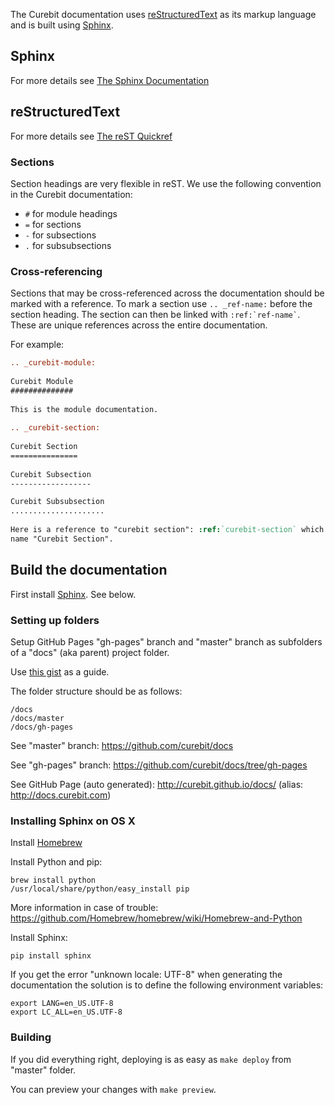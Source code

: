 The Curebit documentation uses [reStructuredText](http://docutils.sourceforge.net/rst.html) as its markup language and is built using [Sphinx](http://sphinx-doc.org/).

## Sphinx

For more details see [The Sphinx Documentation](http://sphinx-doc.org/contents.html)

## reStructuredText

For more details see [The reST Quickref](http://docutils.sourceforge.net/docs/user/rst/quickref.html)

### Sections

Section headings are very flexible in reST. We use the following convention in the Curebit documentation:

* `#` for module headings
* `=` for sections
* `-` for subsections
* `.` for subsubsections

### Cross-referencing

Sections that may be cross-referenced across the documentation should be marked with a reference.
To mark a section use `.. _ref-name:` before the section heading.
The section can then be linked with `` :ref:`ref-name` ``. These are unique references across the entire documentation.

For example:

```rst
.. _curebit-module:
 
Curebit Module
##############
 
This is the module documentation.
 
.. _curebit-section:
 
Curebit Section
===============
 
Curebit Subsection
------------------

Curebit Subsubsection
.....................
 
Here is a reference to "curebit section": :ref:`curebit-section` which will have the
name "Curebit Section".
```

## Build the documentation

First install [Sphinx](http://sphinx-doc.org/). See below.

### Setting up folders

Setup GitHub Pages "gh-pages" branch and "master" branch as subfolders of a "docs" (aka parent) project folder.

Use [this gist](https://gist.github.com/zhuravel/9513819) as a guide.

The folder structure should be as follows:

    /docs
    /docs/master
    /docs/gh-pages

See "master" branch: https://github.com/curebit/docs

See "gh-pages" branch: https://github.com/curebit/docs/tree/gh-pages

See GitHub Page (auto generated): http://curebit.github.io/docs/ (alias: http://docs.curebit.com)

### Installing Sphinx on OS X

Install [Homebrew](http://brew.sh/)

Install Python and pip:

    brew install python
    /usr/local/share/python/easy_install pip

More information in case of trouble: https://github.com/Homebrew/homebrew/wiki/Homebrew-and-Python

Install Sphinx:

    pip install sphinx
    
If you get the error "unknown locale: UTF-8" when generating the documentation the solution is to define the following environment variables:

    export LANG=en_US.UTF-8
    export LC_ALL=en_US.UTF-8

### Building

If you did everything right, deploying is as easy as `make deploy` from "master" folder.

You can preview your changes with `make preview`.
